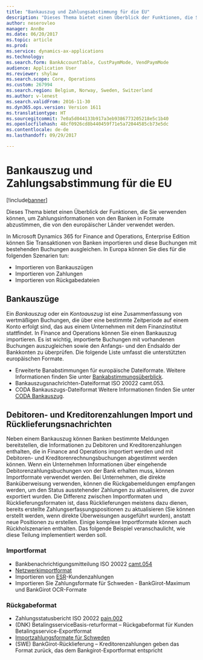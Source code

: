 ```yaml
---
title: "Bankauszug und Zahlungsabstimmung für die EU"
description: "Dieses Thema bietet einen Überblick der Funktionen, die Sie verwenden können, um Zahlungsinformationen von den Banken in Formate abzustimmen, die von den europäischer Länder verwendet werden."
author: neserovleo
manager: AnnBe
ms.date: 06/20/2017
ms.topic: article
ms.prod: 
ms.service: dynamics-ax-applications
ms.technology: 
ms.search.form: BankAccountTable, CustPaymMode, VendPaymMode
audience: Application User
ms.reviewer: shylaw
ms.search.scope: Core, Operations
ms.custom: 267994
ms.search.region: Belgium, Norway, Sweden, Switzerland
ms.author: v-lenest
ms.search.validFrom: 2016-11-30
ms.dyn365.ops.version: Version 1611
ms.translationtype: HT
ms.sourcegitcommit: 7e0a5d044133b917a3eb9386773205218e5c1b40
ms.openlocfilehash: 48cf0926cd8b440459f71e5a72044585cb73e5dc
ms.contentlocale: de-de
ms.lasthandoff: 09/29/2017

---
```


# <a name="bank-statement-and-payment-reconciliation-for-the-eu"></a>Bankauszug und Zahlungsabstimmung für die EU

[!include[banner](../includes/banner.md)]


Dieses Thema bietet einen Überblick der Funktionen, die Sie verwenden können, um Zahlungsinformationen von den Banken in Formate abzustimmen, die von den europäischer Länder verwendet werden.

In Microsoft Dynamics 365 for Finance and Operations, Enterprise Edition können Sie Transaktionen von Banken importieren und diese Buchungen mit bestehenden Buchungen ausgleichen. In Europa können Sie dies für die folgenden Szenarien tun:

-   Importieren von Bankauszügen
-   Importieren von Zahlungen
-   Importieren von Rückgabedateien

## <a name="bank-statements"></a>Bankauszüge
Ein *Bankauszug* oder ein *Kontoauszug* ist eine Zusammenfassung von wertmäßigen Buchungen, die über eine bestimmte Zeitperiode auf einem Konto erfolgt sind, das aus einem Unternehmen mit dem Finanzinstitut stattfindet. In Finance and Operations können Sie einen Bankauszug importieren. Es ist wichtig, importierte Buchungen mit vorhandenen Buchungen auszugleichen sowie den Anfangs- und den Endsaldo der Bankkonten zu überprüfen. Die folgende Liste umfasst die unterstützten europäischen Formate.

-   Erweiterte Banabstimmungen für europäische Dateiformate. Weitere Informationen finden Sie unter [Bankabstimmungsüberblick](../cash-bank-management/advanced-bank-reconciliation-overview.md).
-   Bankauszugsnachrichten-Dateiformat ISO 20022 camt.053.
-   CODA Bankauszugs-Dateiformat Weitere Informationen finden Sie unter [CODA Bankauszug](emea-bel-coda-bank-statement-import.md).

## <a name="customer-and-vendor-payments-import-and-return-messages"></a>Debitoren- und Kreditorenzahlungen Import und Rücklieferungsnachrichten
Neben einem Bankauszug können Banken bestimmte Meldungen bereitstellen, die Informationen zu Debitoren und Kreditorenzahlungen enthalten, die in Finance and Operations importiert werden und mit Debitoren- und Kreditorenrechnungsbuchungen abgestimmt werden können. Wenn ein Unternehmen Informationen über eingehende Debitorenzahlungsbuchungen von der Bank erhalten muss, können Importformate verwendet werden. Bei Unternehmen, die direkte Banküberweisung verwenden, können die Rückgabemeldungen empfangen werden, um den Status ausstehender Zahlungen zu aktualisieren, die zuvor exportiert wurden. Die Differenz zwischen Importformaten und Rücklieferungsformaten ist, dass Rücklieferungen meistens dazu dienen, bereits erstellte Zahlungserfassungspositionen zu aktualisieren (Sie können erstellt werden, wenn direkte Überweisungen ausgeführt wurden), anstatt neue Positionen zu erstellen. Einige komplexe Importformate können auch Rückholszenarien enthalten. Das folgende Beispiel veranschaulicht, wie diese Teilung implementiert werden soll.

### <a name="import-formats"></a>Importformat

-   Bankbenachrichtigungsmitteilung ISO 20022 [camt.054](emea-ISO20022-file-formats.md)
-   [Netzwerkimportformat ](emea-nor-nets-import-format.md)
-   Importieren von [ESR](emea-che-esr-customer-payments-import.md)-Kundenzahlungen
-   Importieren Sie Zahlungsformate für Schweden - BankGirot-Maximum und BankGirot OCR-Formate

### <a name="return-formats"></a>Rückgabeformat

-   Zahlungsstatusbericht ISO 20022 [pain.002](emea-ISO20022-file-formats.md)
-   (DNK) BetalingsserviceBasis-returformat – Rückgabeformat für Kunden Betalingsservice-Exportformat
-   [Importzahlungsformate für Schweden](emea-swe-payment-formats-import.md)
-   (SWE) BankGirot-Rücklieferung – Kreditorenzahlungen geben das Format zurück, das dem Bankgirot-Exportformat entspricht




